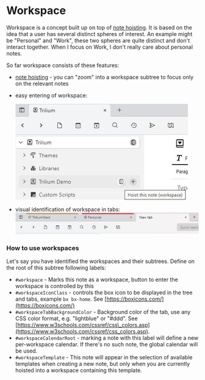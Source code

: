 # Workspace
Workspace is a concept built up on top of [note hoisting](Note%20Hoisting.md). It is based on the idea that a user has several distinct spheres of interest. An example might be "Personal" and "Work", these two spheres are quite distinct and don't interact together. When I focus on Work, I don't really care about personal notes.

So far workspace consists of these features:

*   [note hoisting](Note%20Hoisting.md) - you can "zoom" into a workspace subtree to focus only on the relevant notes
    
*   easy entering of workspace: 
    
    ![](Workspace_image.png)
    
*   visual identification of workspace in tabs:  
    ![](1_Workspace_image.png)
    

### How to use workspaces

Let's say you have identified the workspaces and their subtrees. Define on the root of this subtree following labels:

*   `#workspace` - Marks this note as a workspace, button to enter the workspace is controlled by this
*   `#workspaceIconClass` - controls the box icon to be displayed in the tree and tabs, example `bx bx-home`. See [https://boxicons.com/](https://boxicons.com/)
*   `#workspaceTabBackgroundColor` - Background color of the tab, use any CSS color format, e.g. "lightblue" or "#ddd". See [https://www.w3schools.com/cssref/css\_colors.asp](https://www.w3schools.com/cssref/css_colors.asp).
*   `#workspaceCalendarRoot` - marking a note with this label will define a new per-workspace calendar. If there's no such note, the global calendar will be used.
*   `#workspaceTemplate` - This note will appear in the selection of available templates when creating a new note, but only when you are currently hoisted into a workspace containing this template.